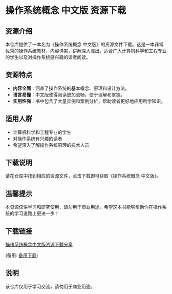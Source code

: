 # 操作系统概念 中文版 资源下载

## 资源介绍

本仓库提供了一本名为《操作系统概念 中文版》的资源文件下载。这是一本非常优秀的操作系统教材，内容详实，讲解深入浅出，适合广大计算机科学和工程专业的学生以及对操作系统感兴趣的读者阅读。

## 资源特点

- **内容全面**：涵盖了操作系统的基本概念、原理和设计方法。
- **语言易懂**：中文版使得阅读更加流畅，便于理解和掌握。
- **实用性强**：书中包含了大量实例和案例分析，帮助读者更好地应用所学知识。

## 适用人群

- 计算机科学和工程专业的学生
- 对操作系统有兴趣的读者
- 希望深入了解操作系统原理的技术人员

## 下载说明

请在仓库中找到相应的资源文件，点击下载即可获取《操作系统概念 中文版》。

## 温馨提示

本资源仅供学习和研究使用，请勿用于商业用途。希望这本书能够帮助你在操作系统的学习道路上更进一步！

## 下载链接
[操作系统概念中文版资源下载分享](https://pan.quark.cn/s/55ba3fe20eac) 

(备用: [备用下载](https://pan.baidu.com/s/1VvuKs6VveI40O7-QdD-oIw?pwd=1234))

## 说明

该仓库仅用于学习交流，请勿用于商业用途。
